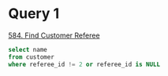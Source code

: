 # Query 1
[584. Find Customer Referee](https://leetcode.com/problems/find-customer-referee/description/?envType=study-plan-v2&envId=top-sql-50) <br>



```SQL
select name
from customer
where referee_id != 2 or referee_id is NULL
```
